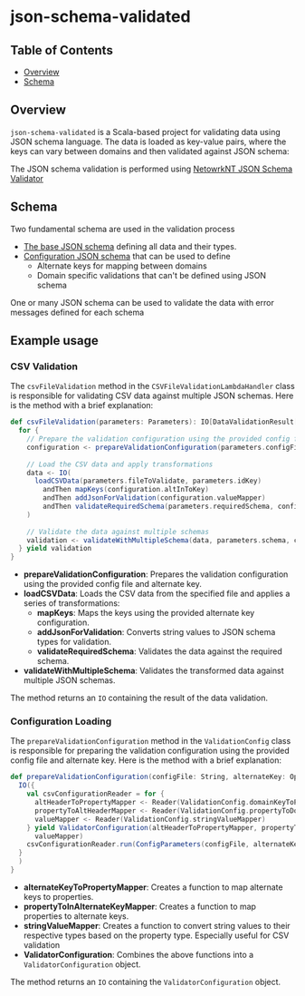 # json-schema-validated

## Table of Contents
- [Overview](#overview)
- [Schema](#schema)

## Overview

`json-schema-validated` is a Scala-based project for validating data using JSON schema language. The data is loaded as key-value pairs, where the keys can vary between domains and then validated against JSON schema:  

The JSON schema validation is performed using [NetowrkNT JSON Schema Validator](http://github.com/networknt/json-schema-validator)

## Schema
Two fundamental schema are used in the validation process 
- [The base JSON schema](src/main/resources/organisationBase.json) defining all data and their types.
- [Configuration JSON schema](src/main/resources/organisationBase.json) that can be used to define
  - Alternate keys for mapping between domains
  - Domain specific validations that can't be defined using JSON schema

One or many JSON schema can be used to validate the data with error messages defined for each schema
## Example usage

### CSV Validation

The `csvFileValidation` method in the `CSVFileValidationLambdaHandler` class is responsible for validating CSV data against multiple JSON schemas. Here is the method with a brief explanation:

```scala
def csvFileValidation(parameters: Parameters): IO[DataValidationResult[List[RowData]]] = {
  for {
    // Prepare the validation configuration using the provided config file and alternate key
    configuration <- prepareValidationConfiguration(parameters.configFile, parameters.alternateKey)
    
    // Load the CSV data and apply transformations
    data <- IO(
      loadCSVData(parameters.fileToValidate, parameters.idKey)
        andThen mapKeys(configuration.altInToKey)
        andThen addJsonForValidation(configuration.valueMapper)
        andThen validateRequiredSchema(parameters.requiredSchema, configuration.keyToAltIn)
    )
    
    // Validate the data against multiple schemas
    validation <- validateWithMultipleSchema(data, parameters.schema, configuration.keyToAltIn)
  } yield validation
}
```

- **prepareValidationConfiguration**: Prepares the validation configuration using the provided config file and alternate key.
- **loadCSVData**: Loads the CSV data from the specified file and applies a series of transformations:
    - **mapKeys**: Maps the keys using the provided alternate key configuration.
    - **addJsonForValidation**: Converts string values to JSON schema types for validation.
    - **validateRequiredSchema**: Validates the data against the required schema.
- **validateWithMultipleSchema**: Validates the transformed data against multiple JSON schemas.

The method returns an `IO` containing the result of the data validation.

### Configuration Loading

The `prepareValidationConfiguration` method in the `ValidationConfig` class is responsible for preparing the validation configuration using the provided config file and alternate key. Here is the method with a brief explanation:

```scala
def prepareValidationConfiguration(configFile: String, alternateKey: Option[String]): IO[ValidatorConfiguration] = {
  IO({
    val csvConfigurationReader = for {
      altHeaderToPropertyMapper <- Reader(ValidationConfig.domainKeyToPropertyMapper)
      propertyToAltHeaderMapper <- Reader(ValidationConfig.propertyToDomainKeyMapper)
      valueMapper <- Reader(ValidationConfig.stringValueMapper)
    } yield ValidatorConfiguration(altHeaderToPropertyMapper, propertyToAltHeaderMapper,
      valueMapper)
    csvConfigurationReader.run(ConfigParameters(configFile, alternateKey, "organisationBase.json", decodeConfig(configFile)))
  }
  ) 
}
```

- **alternateKeyToPropertyMapper**: Creates a function to map alternate keys to properties.
- **propertyToInAlternateKeyMapper**: Creates a function to map properties to alternate keys.
- **stringValueMapper**: Creates a function to convert string values to their respective types based on the property type. Especially useful for CSV validation
- **ValidatorConfiguration**: Combines the above functions into a `ValidatorConfiguration` object.

The method returns an `IO` containing the `ValidatorConfiguration` object.
